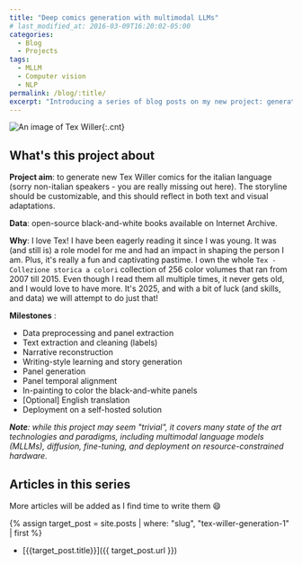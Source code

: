 ```yaml
---
title: "Deep comics generation with multimodal LLMs"
# last_modified_at: 2016-03-09T16:20:02-05:00
categories:
  - Blog
  - Projects
tags:
  - MLLM
  - Computer vision
  - NLP
permalink: /blog/:title/
excerpt: "Introducing a series of blog posts on my new project: generating novel, fake comics resembling Tex Willer. "
---
```


![An image of Tex Willer](https://upload.wikimedia.org/wikipedia/it/3/3e/Tex_willer_panini_comics.jpg){:.cnt}


## What's this project about

**Project aim**: to generate new Tex Willer comics for the italian language (sorry non-italian speakers - you are really missing out here). The storyline should be customizable, and this should reflect in both text and visual adaptations.

**Data**: open-source black-and-white books available on Internet Archive.

**Why**: I love Tex! I have been eagerly reading it since I was young. It was (and still is) a role model for me and had an impact in shaping the person I am. Plus, it's really a fun and captivating pastime. I own the whole `Tex - Collezione storica a colori` collection of 256 color volumes that ran from 2007 till 2015. Even though I read them all multiple times, it never gets old, and I would love to have more. It's 2025, and with a bit of luck (and skills, and data) we will attempt to do just that!

**Milestones** :
- Data preprocessing and panel extraction
- Text extraction and cleaning (labels)
- Narrative reconstruction
- Writing-style learning and story generation
- Panel generation 
- Panel temporal alignment
- In-painting to color the black-and-white panels
- [Optional] English translation
- Deployment on a self-hosted solution

_**Note**: while this project may seem "trivial", it covers many state of the art technologies and paradigms, including multimodal language models (MLLMs), diffusion, fine-tuning, and deployment on resource-constrained hardware._

## Articles in this series

More articles will be added as I find time to write them :smile:

{% assign target_post = site.posts | where: "slug", "tex-willer-generation-1" | first %}
- [{{target_post.title}}]({{ target_post.url }})
